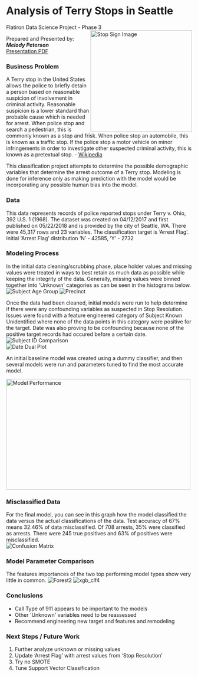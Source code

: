 # Analysis of Terry Stops in Seattle
Flatiron Data Science Project - Phase 3
<img src= 
"Images/No_Stopping.jpg" 
         alt="Stop Sign Image" 
         align="right"
         width="275" height="275"> 
         
<!---Photo by Kevork Kurdoghlian on Unsplash--->       
<!---<span>Photo by <a href="https://unsplash.com/@pedroplus?utm_source=unsplash&amp;utm_medium=referral&amp;utm_content=creditCopyText">Pedro da Silva</a> on <a href="https://unsplash.com/s/photos/stop-sign?utm_source=unsplash&amp;utm_medium=referral&amp;utm_content=creditCopyText">Unsplash</a></span>--->
Prepared and Presented by:  **_Melody Peterson_**  
[Presentation PDF](https://github.com/melodygr/Classification_Project/blob/main/Terry%20Stop%20Presentation.pdf "Presentation PDF")

### Business Problem    
A Terry stop in the United States allows the police to briefly detain a person based on reasonable suspicion of involvement in criminal activity. Reasonable suspicion is a lower standard than probable cause which is needed for arrest. When police stop and search a pedestrian, this is commonly known as a stop and frisk. When police stop an automobile, this is known as a traffic stop. If the police stop a motor vehicle on minor infringements in order to investigate other suspected criminal activity, this is known as a pretextual stop. - [Wikipedia](https://en.wikipedia.org/wiki/Terry_stop#:~:text=A%20Terry%20stop%20in "Terry Stop Definition")

This classification project attempts to determine the possible demographic variables that determine the arrest outcome of a Terry stop. Modeling is done for inference only as making prediction with the model would be incorporating any possible human bias into the model.

### Data    
This data represents records of police reported stops under Terry v. Ohio, 392 U.S. 1 (1968).  The dataset was created on 04/12/2017 and first published on 05/22/2018 and is provided by the city of Seattle, WA.  There were 45,317 rows and 23 variables.  The classification target is ‘Arrest Flag’.  Initial ‘Arrest Flag’ distribution  ‘N’ - 42585, ‘Y’ - 2732  

### Modeling Process
In the initial data cleaning/scrubbing phase, place holder values and missing values were treated in ways to best retain as much data as possible while keeping the integrity of the data.  Generally, missing values were binned together into 'Unknown' categories as can be seen in the histograms below.  
![Subject Age Group](https://github.com/melodygr/Classification_Project/blob/main/Images/subject_age_group.png "Subject Age Group")
![Precinct](https://github.com/melodygr/Classification_Project/blob/main/Images/precinct.png "Precinct")

Once the data had been cleaned, initial models were run to help determine if there were any confounding variables as suspected in Stop Resolution.  Issues were found with a feature engineered category of Subject Known Unidentified where none of the data points in this category were positive for the target.  Date was also proving to be confounding because none of the positive target records had occured before a certain date.    
![Subject ID Comparison](https://github.com/melodygr/Classification_Project/blob/main/Images/subj_known_comparison.png "Subject ID comparison")  
![Date Dual Plot](https://github.com/melodygr/Classification_Project/blob/main/Images/date_dual_plot.png "Date Dual Plot")  

An initial baseline model was created using a dummy classifier, and then several models were run and parameters tuned to find the most accurate model.  

<img src= 
"Images/model_performance.png" 
         alt="Model Performance" 
         align="center"
         width="500" height="300">  
         
### Misclassified Data
For the final model, you can see in this graph how the model classified the data versus the actual classifications of the data.  Test accuracy of 67% means
32.46% of data misclassified.  Of 708 arrests, 35% were classified as arrests.  There were 245 true positives and 63% of positives were misclassified.  
![Confusion Matrix](https://github.com/melodygr/Classification_Project/blob/main/Images/confusion_matrix.png "Confusion Matrix")  

### Model Parameter Comparison
The features importances of the two top performing model types show very little in common.
![Forest2](https://github.com/melodygr/Classification_Project/blob/main/Images/feature_importanceforest2.png "Forest2")
![xgb_clf4](https://github.com/melodygr/Classification_Project/blob/main/Images/feature_importancexgb_clf4.png "xgb_clf4")  

### Conclusions  
* Call Type of 911 appears to be important to the models
* Other 'Unknown' variables need to be reassessed
* Recommend engineering new target and features and remodeling

### Next Steps / Future Work  
1. Further analyze unknown or missing values
1. Update ‘Arrest Flag’ with arrest values from ‘Stop Resolution’
1. Try no SMOTE
1. Tune Support Vector Classification


